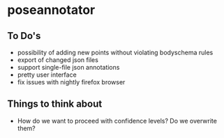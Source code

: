 # poseannotator

## To Do's

* possibility of adding new points without violating bodyschema rules
* export of changed json files
* support single-file json annotations
* pretty user interface 
* fix issues with nightly firefox browser

## Things to think about

* How do we want to proceed with confidence levels? Do we overwrite them? 
